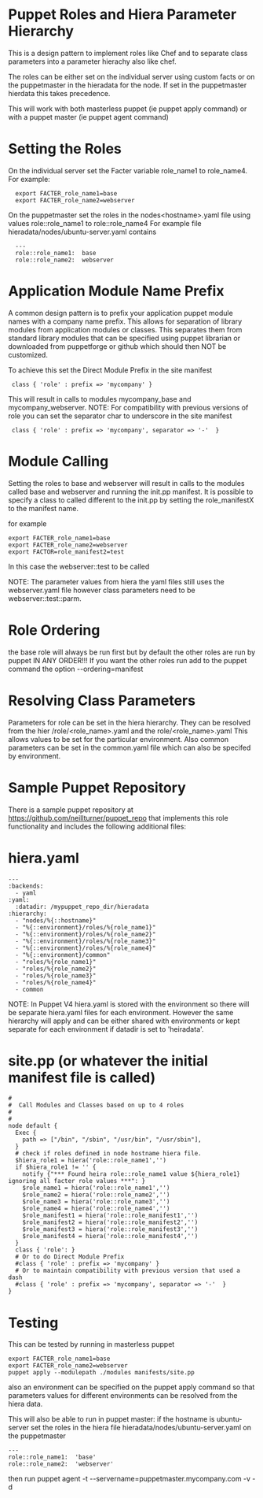 Puppet Roles and Hiera Parameter Hierarchy
==========================================

This is a design pattern to implement roles like Chef and to separate class parameters into 
a parameter hierachy also like chef.

The roles can be either set on the individual server  using custom facts or on the puppetmaster in the hieradata for the node. 
If set in the puppetmaster hierdata this takes precedence. 

This will work with both masterless puppet (ie puppet apply command) or with a puppet master (ie puppet agent command)

Setting the Roles
=================

On the individual server set the Facter variable role_name1 to role_name4. For example:

      export FACTER_role_name1=base
      export FACTER_role_name2=webserver 
      
On the puppetmaster set the roles in the nodes\<hostname>.yaml file using values role::role_name1 to role::role_name4 
For example file hieradata/nodes/ubuntu-server.yaml contains

      ---
      role::role_name1:  base
      role::role_name2:  webserver

Application Module Name Prefix
==============================

A common design pattern is to prefix your application puppet module names with a company name prefix.
This allows for separation of library modules from application modules or classes.
This separates them from standard library modules that can be specified using puppet librarian or downloaded 
from puppetforge or github which should then NOT be customized. 

To achieve this set the Direct Module Prefix in the site manifest

     class { 'role' : prefix => 'mycompany' }
     
This will result in calls to modules mycompany_base and mycompany_webserver. 
NOTE: For compatibility with previous versions of role you can set the separator char to underscore in the site manifest 

     class { 'role' : prefix => 'mycompany', separator => '-'  }

Module Calling
==============

Setting the roles to base and webserver will result in calls to the modules called base and webserver and running the init.pp manifest. It is possible to specify a class to called different to the init.pp by setting
the role_manifestX to the manifest name.
    
for example   

    export FACTER_role_name1=base
    export FACTER_role_name2=webserver
    export FACTOR=role_manifest2=test
    
In this case the webserver::test to be called

NOTE: The parameter values from hiera the yaml files still uses the webserver.yaml file however class parameters need to be 
    webserver::test::parm.    
  
Role Ordering
=============

the base role will always be run first but by default the other roles are run by puppet IN ANY ORDER!!!
If you want the other roles run add to the puppet command the option   --ordering=manifest 
  
Resolving Class Parameters 
==========================

Parameters for role can be set in the hiera hierarchy.
They can be resolved from the hier <environment>/role/<role_name>.yaml and the role/<role_name>.yaml
This allows values to be set for the particular environment.
Also common parameters can be set in the common.yaml file which can also be specifed by environment.

Sample Puppet Repository
========================

There is a sample puppet repository at https://github.com/neillturner/puppet_repo that implements this role functionality and includes the following additional files: 


hiera.yaml
==========

    ---
    :backends:
      - yaml
    :yaml:
      :datadir: /mypuppet_repo_dir/hieradata
    :hierarchy:
      - "nodes/%{::hostname}"
      - "%{::environment}/roles/%{role_name1}"
      - "%{::environment}/roles/%{role_name2}"
      - "%{::environment}/roles/%{role_name3}"
      - "%{::environment}/roles/%{role_name4}" 
      - "%{::environment}/common"  
      - "roles/%{role_name1}"
      - "roles/%{role_name2}"
      - "roles/%{role_name3}"
      - "roles/%{role_name4}"	
      - common 
 
NOTE: In Puppet V4 hiera.yaml is stored with the environment so there will be separate hiera.yaml files for each environment. However the same hierarchy will apply and can be either shared with environments or kept separate for each environment if datadir is set to 'heiradata'.    
  
site.pp (or whatever the initial manifest file is called)
=========================================================

    #
    #  Call Modules and Classes based on up to 4 roles 
    #
    #
    node default {
      Exec {
        path => ["/bin", "/sbin", "/usr/bin", "/usr/sbin"],
      }
      # check if roles defined in node hostname hiera file.
      $hiera_role1 = hiera('role::role_name1','')
      if $hiera_role1 != '' {
        notify {"*** Found heira role::role_name1 value ${hiera_role1} ignoring all facter role values ***": }
        $role_name1 = hiera('role::role_name1','')
        $role_name2 = hiera('role::role_name2','')
        $role_name3 = hiera('role::role_name3','')
        $role_name4 = hiera('role::role_name4','')
        $role_manifest1 = hiera('role::role_manifest1','')
        $role_manifest2 = hiera('role::role_manifest2','')
        $role_manifest3 = hiera('role::role_manifest3','')
        $role_manifest4 = hiera('role::role_manifest4','')
      }
      class { 'role': }
      # Or to do Direct Module Prefix
      #class { 'role' : prefix => 'mycompany' }
      # Or to maintain compatibility with previous version that used a dash
      #class { 'role' : prefix => 'mycompany', separator => '-'  }
    }
  
Testing
=======

This can be tested by running in masterless puppet

    export FACTER_role_name1=base
    export FACTER_role_name2=webserver
    puppet apply --modulepath ./modules manifests/site.pp

also an environment can be specified on the puppet apply command so that parameters values for different environments
can be resolved from the hiera data.  
	
This will also be able to run in puppet master:
if the hostname is ubuntu-server set the roles in the hiera file hieradata/nodes/ubuntu-server.yaml on the puppetmaster

    ---
    role::role_name1:  'base'  
    role::role_name2:  'webserver' 
   then run
    puppet agent -t --servername=puppetmaster.mycompany.com -v -d  


  
